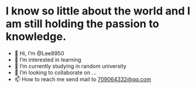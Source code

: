 # I know so little about the world and I am still holding the passion to knowledge.

- 👋 Hi, I’m @Lee8950
- 👀 I’m interested in learning
- 🌱 I’m currently studying in random university
- 💞️ I’m looking to collaborate on ...
- 📫 How to reach me send mail to 709064332@qq.com



<!---
Lee8950/Lee8950 is a ✨ special ✨ repository because its `README.md` (this file) appears on your GitHub profile.
You can click the Preview link to take a look at your changes.
--->
